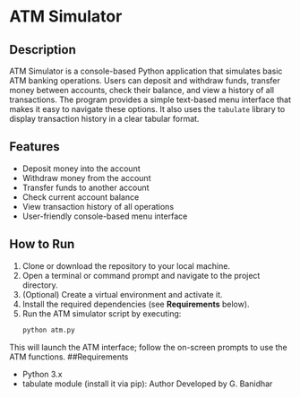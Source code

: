 # ATM Simulator

## Description
ATM Simulator is a console-based Python application that simulates basic ATM banking operations. 
Users can deposit and withdraw funds, transfer money between accounts, check their balance, and view a history of all transactions. 
The program provides a simple text-based menu interface that makes it easy to navigate these options. 
It also uses the `tabulate` library to display transaction history in a clear tabular format.

## Features
- Deposit money into the account  
- Withdraw money from the account  
- Transfer funds to another account  
- Check current account balance  
- View transaction history of all operations  
- User-friendly console-based menu interface  

## How to Run
1. Clone or download the repository to your local machine.  
2. Open a terminal or command prompt and navigate to the project directory.  
3. (Optional) Create a virtual environment and activate it.  
4. Install the required dependencies (see **Requirements** below).  
5. Run the ATM simulator script by executing:  
   ```bash
   python atm.py

This will launch the ATM interface; follow the on-screen prompts to use the ATM functions.
##Requirements
- Python 3.x
- tabulate module (install it via pip):
Author
Developed by G. Banidhar
